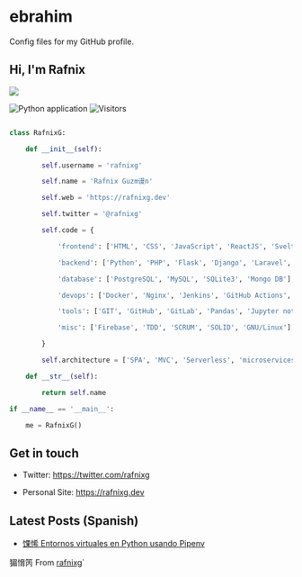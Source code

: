 # ebrahim
Config files for my GitHub profile.
## Hi, I'm Rafnix

![](https://raw.githubusercontent.com/rafnixg/rafnixg/master/rafnix_header.jpeg)

![Python application](https://github.com/rafnixg/rafnixg/workflows/Python%20application/badge.svg?branch=master&event=schedule) ![Visitors](https://visitor-badge.laobi.icu/badge?page_id=rafnixg.rafnixg)

```python

class RafnixG:

    def __init__(self):

        self.username = 'rafnixg'

        self.name = 'Rafnix Guzm谩n'

        self.web = 'https://rafnixg.dev'

        self.twitter = '@rafnixg'

        self.code = {

            'frontend': ['HTML', 'CSS', 'JavaScript', 'ReactJS', 'Svelte', 'Boostrap', 'TailWind'],

            'backend': ['Python', 'PHP', 'Flask', 'Django', 'Laravel', 'NodeJS', 'Odoo'],

            'database': ['PostgreSQL', 'MySQL', 'SQLite3', 'Mongo DB'],

            'devops': ['Docker', 'Nginx', 'Jenkins', 'GitHub Actions', 'AWS', 'Heroku'],

            'tools': ['GIT', 'GitHub', 'GitLab', 'Pandas', 'Jupyter notebook', 'SQLAlchemy', 'Redis', 'Celery'],

            'misc': ['Firebase', 'TDD', 'SCRUM', 'SOLID', 'GNU/Linux']

        }

        self.architecture = ['SPA', 'MVC', 'Serverless', 'microservices']

    def __str__(self):

        return self.name

if __name__ == '__main__':

    me = RafnixG()

```

## Get in touch

- Twitter: https://twitter.com/rafnixg

- Personal Site: https://rafnixg.dev

## Latest Posts (Spanish)

- [馃悕 Entornos virtuales en Python usando Pipenv](https://rafnixg.dev/entornos-virtuales-en-python-usando-pipenv/)

猸愶笍 From [rafnixg](https://github.com/rafnixg)`

